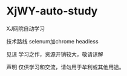 # XjWY-auto-study
XJ网院自动学习

技术路线
selenum加chrome headless

见谅
学习之作，资源开销较大，敬请谅解


声明
仅供学习和交流，请勿用于牟利或其他用途。
